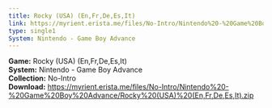 ```yaml
---
title: Rocky (USA) (En,Fr,De,Es,It)
link: https://myrient.erista.me/files/No-Intro/Nintendo%20-%20Game%20Boy%20Advance/Rocky%20(USA)%20(En,Fr,De,Es,It).zip
type: single1
System: Nintendo - Game Boy Advance
---
```

<b>Game:</b> Rocky (USA) (En,Fr,De,Es,It)<br>
<b>System:</b> Nintendo - Game Boy Advance<br>
<b>Collection:</b> No-Intro<br>
<b>Download:</b> https://myrient.erista.me/files/No-Intro/Nintendo%20-%20Game%20Boy%20Advance/Rocky%20(USA)%20(En,Fr,De,Es,It).zip